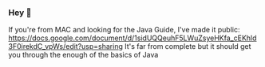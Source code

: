 ### Hey 👋

<!--
**Terence-Wong/Terence-Wong** is a ✨ _special_ ✨ repository because its `README.md` (this file) appears on your GitHub profile.

Here are some ideas to get you started:

- 🔭 I’m currently working on ...
- 🌱 I’m currently learning ...
- 👯 I’m looking to collaborate on ...
- 🤔 I’m looking for help with ...
- 💬 Ask me about ...
- 📫 How to reach me: ...
- 😄 Pronouns: ...
- ⚡ Fun fact: ...
-->
If you're from MAC and looking for the Java Guide, I've made it public:
https://docs.google.com/document/d/1sidUQQeuhF5LWuZsyeHKfa_cEKhld3F0irekdC_vpWs/edit?usp=sharing
It's far from complete but it should get you through the enough of the basics of Java
